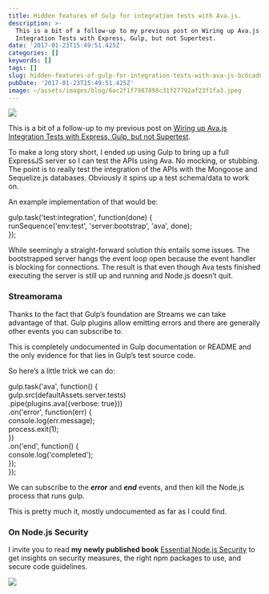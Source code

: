 ```yaml
---
title: Hidden features of Gulp for integration tests with Ava.js.
description: >-
  This is a bit of a follow-up to my previous post on Wiring up Ava.js
  Integration Tests with Express, Gulp, but not Supertest.
date: '2017-01-23T15:49:51.425Z'
categories: []
keywords: []
tags: []
slug: hidden-features-of-gulp-for-integration-tests-with-ava-js-bc6cad0b6475
pubDate: '2017-01-23T15:49:51.425Z'
image: ~/assets/images/blog/6ac2f1f7987898c31f27792af23f1fa3.jpeg
---
```


![](/images/blog/1__YsUi26LJRYfye__AaQDQjyw.jpeg)

This is a bit of a follow-up to my previous post on [Wiring up Ava.js Integration Tests with Express, Gulp, but not Supertest](https://www.linkedin.com/pulse/wiring-up-avajs-integration-tests-express-gulp-supertest-liran-tal/).

To make a long story short, I ended up using Gulp to bring up a full ExpressJS server so I can test the APIs using Ava. No mocking, or stubbing. The point is to really test the integration of the APIs with the Mongoose and Sequelize.js databases. Obviously it spins up a test schema/data to work on.

An example implementation of that would be:

gulp.task('test:integration', function(done) {  
  runSequence('env:test', 'server:bootstrap', 'ava', done);  
});

While seemingly a straight-forward solution this entails some issues. The bootstrapped server hangs the event loop open because the event handler is blocking for connections. The result is that even though Ava tests finished executing the server is still up and running and Node.js doesn’t quit.

### Streamorama

Thanks to the fact that Gulp’s foundation are Streams we can take advantage of that. Gulp plugins allow emitting errors and there are generally other events you can subscribe to.

This is completely undocumented in Gulp documentation or README and the only evidence for that lies in Gulp’s test source code.

So here’s a little trick we can do:

gulp.task('ava', function() {  
  gulp.src(defaultAssets.server.tests)  
    .pipe(plugins.ava({verbose: true}))  
    .on('error', function(err) {  
      console.log(err.message);  
      process.exit(1);  
    })  
    .on('end', function() {  
      console.log('completed');  
    });  
});

We can subscribe to the **_error_** and **_end_** events, and then kill the Node.js process that runs gulp.

This is pretty much it, mostly undocumented as far as I could find.

### On Node.js Security

I invite you to read **my** **newly published book** [Essential Node.js Security](http://bit.ly/securenodejs) to get insights on security measures, the right npm packages to use, and secure code guidelines.

![](/images/blog/0__nRZFQpDlUVdnZ__9R.png)